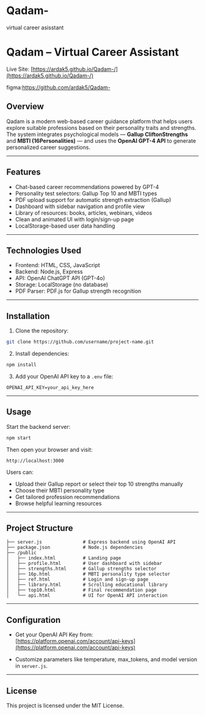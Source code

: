 # Qadam-
virtual career asisstant


# Qadam – Virtual Career Assistant

Live Site: [https://ardak5.github.io/Qadam-/](https://ardak5.github.io/Qadam-/)

figma:https://github.com/ardak5/Qadam-

## Overview

Qadam is a modern web-based career guidance platform that helps users explore suitable professions based on their personality traits and strengths. The system integrates psychological models — **Gallup CliftonStrengths** and **MBTI (16Personalities)** — and uses the **OpenAI GPT-4 API** to generate personalized career suggestions.

---

## Features

- Chat-based career recommendations powered by GPT-4
- Personality test selectors: Gallup Top 10 and MBTI types
- PDF upload support for automatic strength extraction (Gallup)
- Dashboard with sidebar navigation and profile view
- Library of resources: books, articles, webinars, videos
- Clean and animated UI with login/sign-up page
- LocalStorage-based user data handling

---

## Technologies Used

- Frontend: HTML, CSS, JavaScript
- Backend: Node.js, Express
- API: OpenAI ChatGPT API (GPT-4o)
- Storage: LocalStorage (no database)
- PDF Parser: PDF.js for Gallup strength recognition

---

## Installation

1. Clone the repository:
```bash
git clone https://github.com/username/project-name.git
```

2. Install dependencies:
```bash
npm install
```

3. Add your OpenAI API key to a `.env` file:
```
OPENAI_API_KEY=your_api_key_here
```

---

## Usage

Start the backend server:
```bash
npm start
```

Then open your browser and visit:
```
http://localhost:3000
```

Users can:
- Upload their Gallup report or select their top 10 strengths manually
- Choose their MBTI personality type
- Get tailored profession recommendations
- Browse helpful learning resources

---

## Project Structure

```
├── server.js               # Express backend using OpenAI API
├── package.json            # Node.js dependencies
├── /public
│   ├── index.html          # Landing page
│   ├── profile.html        # User dashboard with sidebar
│   ├── strengths.html      # Gallup strengths selector
│   ├── 16p.html            # MBTI personality type selector
│   ├── ref.html            # Login and sign-up page
│   ├── library.html        # Scrolling educational library
│   ├── top10.html          # Final recommendation page
│   └── api.html            # UI for OpenAI API interaction
```

---

## Configuration

- Get your OpenAI API Key from:  
  [https://platform.openai.com/account/api-keys](https://platform.openai.com/account/api-keys)

- Customize parameters like temperature, max_tokens, and model version in `server.js`.

---

## License

This project is licensed under the MIT License.




